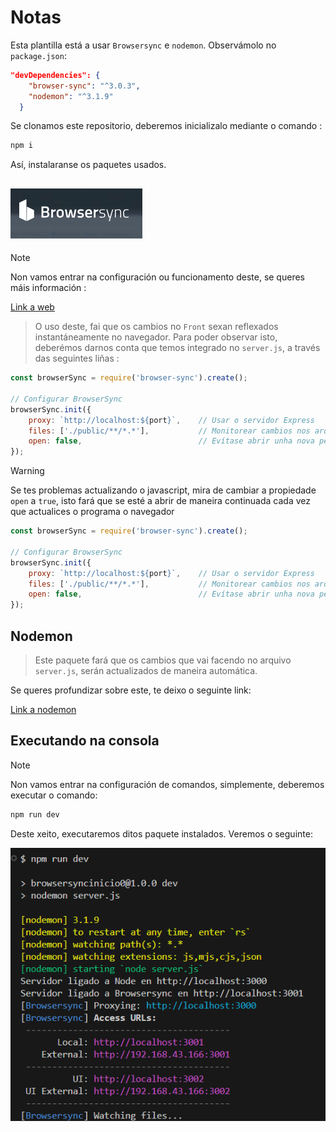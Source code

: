 # Notas 

Esta plantilla está a usar `Browsersync` e `nodemon`. Observámolo no `package.json`:

```json
"devDependencies": {
    "browser-sync": "^3.0.3",
    "nodemon": "^3.1.9"
  }
```

Se clonamos este repositorio, deberemos inicializalo mediante o comando :

```bash
npm i
```
Así, instalaranse os paquetes usados.

## ![](./imaxes_git/imaxen_Browsersync.png )

> [!NOTE]  
> Non vamos entrar na configuración ou funcionamento deste, se queres máis información :


[Link a web](!https://browsersync.io/)


> O uso deste, fai que os cambios no `Front` sexan reflexados instantáneamente no navegador.
Para poder observar isto, deberémos darnos conta que temos integrado no `server.js`, a través das seguintes liñas :

```javascript
const browserSync = require('browser-sync').create();

// Configurar BrowserSync
browserSync.init({
    proxy: `http://localhost:${port}`,    // Usar o servidor Express
    files: ['./public/**/*.*'],           // Monitorear cambios nos arquivos estáticos
    open: false,                          // Evítase abrir unha nova pestaña
});
```
> [!WARNING]
> Se tes problemas actualizando o javascript, mira de cambiar a propiedade `open` a `true`, isto fará que se esté a abrir de maneira continuada cada vez que actualices o programa o navegador
```javascript
const browserSync = require('browser-sync').create();

// Configurar BrowserSync
browserSync.init({
    proxy: `http://localhost:${port}`,    // Usar o servidor Express
    files: ['./public/**/*.*'],           // Monitorear cambios nos arquivos estáticos
    open: false,                          // Evítase abrir unha nova pestaña
});
```
## Nodemon

> Este paquete fará que os cambios que vai facendo no arquivo `server.js`, serán actualizados de maneira automática.

Se queres profundizar sobre este, te deixo o seguinte link:

[Link a nodemon](!https://nodemon.io/)

## Executando na consola

> [!NOTE] 
> Non vamos entrar na configuración de comandos, simplemente, deberemos executar o comando:

```bash
npm run dev
```

Deste xeito, executaremos ditos paquete instalados. Veremos o seguinte:

![](imaxes_git/npm_run_dev.png)
